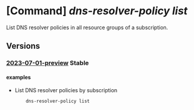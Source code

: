 # [Command] _dns-resolver-policy list_

List DNS resolver policies in all resource groups of a subscription.

## Versions

### [2023-07-01-preview](/Resources/mgmt-plane/L3N1YnNjcmlwdGlvbnMve30vcHJvdmlkZXJzL21pY3Jvc29mdC5uZXR3b3JrL2Ruc3Jlc29sdmVycG9saWNpZXM=/2023-07-01-preview.xml) **Stable**

<!-- mgmt-plane /subscriptions/{}/providers/microsoft.network/dnsresolverpolicies 2023-07-01-preview -->
<!-- mgmt-plane /subscriptions/{}/resourcegroups/{}/providers/microsoft.network/dnsresolverpolicies 2023-07-01-preview -->

#### examples

- List DNS resolver policies by subscription
    ```bash
        dns-resolver-policy list
    ```
